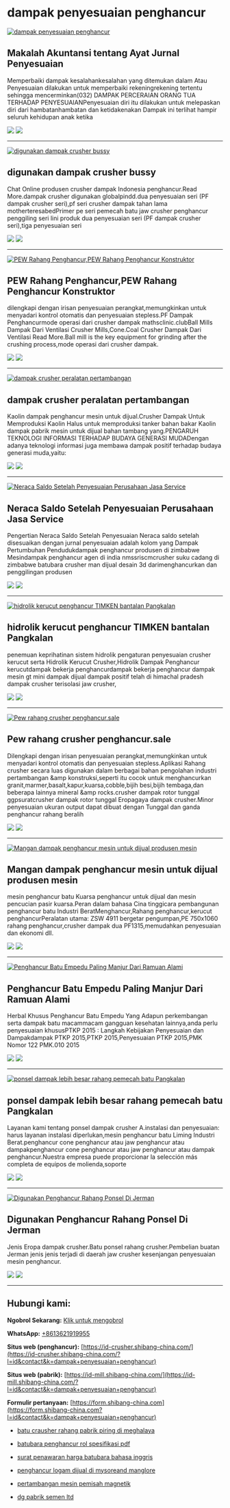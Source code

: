 # dampak penyesuaian penghancur

<a href="https://swt.shibang-china.com/?l=id&img&k=dampak+penyesuaian+penghancur" target="_blank">![dampak penyesuaian penghancur](http://static.shibang-china.com/all-800x300/712.jpg)</a>

## Makalah Akuntansi tentang Ayat Jurnal Penyesuaian
Memperbaiki dampak kesalahankesalahan yang ditemukan dalam Atau Penyesuaian dilakukan untuk memperbaiki rekeningrekening tertentu sehingga mencerminkan(032) DAMPAK PERCERAIAN ORANG TUA TERHADAP PENYESUAIANPenyesuaian diri itu dilakukan untuk melepaskan diri dari hambatanhambatan dan ketidakenakan Dampak ini terlihat hampir seluruh kehidupan anak ketika


<a href="https://whatsapp.shibangsoft.com/WhatsApp.php" target="_blank" title="WhatsApp">![](http://static.shibang-china.com/icon/whatsapp.png)</a> <a href="https://swt.shibang-china.com/?l=id&icon&k=dampak+penyesuaian+penghancur" target="_blank">![](http://static.shibang-china.com/icon/chat-id.png)</a>

---

<a href="https://swt.shibang-china.com/?l=id&img&k=dampak+penyesuaian+penghancur" target="_blank">![digunakan dampak crusher bussy](http://static.shibang-china.com/all-800x300/534.jpg)</a>

## digunakan dampak crusher bussy
Chat Online produsen crusher dampak Indonesia penghancur.Read More.dampak crusher digunakan globalpindd.dua penyesuaian seri (PF dampak crusher seri),pf seri crusher dampak tahan lama motherteresabedPrimer pe seri pemecah batu jaw crusher penghancur penggiling seri lini produk dua penyesuaian seri (PF dampak crusher seri),tiga penyesuaian seri


<a href="https://whatsapp.shibangsoft.com/WhatsApp.php" target="_blank" title="WhatsApp">![](http://static.shibang-china.com/icon/whatsapp.png)</a> <a href="https://swt.shibang-china.com/?l=id&icon&k=dampak+penyesuaian+penghancur" target="_blank">![](http://static.shibang-china.com/icon/chat-id.png)</a>

---

<a href="https://swt.shibang-china.com/?l=id&img&k=dampak+penyesuaian+penghancur" target="_blank">![PEW Rahang Penghancur,PEW Rahang Penghancur Konstruktor](http://static.shibang-china.com/all-800x300/359.jpg)</a>

## PEW Rahang Penghancur,PEW Rahang Penghancur Konstruktor
dilengkapi dengan irisan penyesuaian perangkat,memungkinkan untuk menyadari kontrol otomatis dan penyesuaian stepless.PF Dampak Penghancurmode operasi dari crusher dampak mathsclinic.clubBall Mills Dampak Dari Ventilasi Crusher Mills,Cone.Coal Crusher Dampak Dari Ventilasi Read More.Ball mill is the key equipment for grinding after the crushing process,mode operasi dari crusher dampak.


<a href="https://whatsapp.shibangsoft.com/WhatsApp.php" target="_blank" title="WhatsApp">![](http://static.shibang-china.com/icon/whatsapp.png)</a> <a href="https://swt.shibang-china.com/?l=id&icon&k=dampak+penyesuaian+penghancur" target="_blank">![](http://static.shibang-china.com/icon/chat-id.png)</a>

---

<a href="https://swt.shibang-china.com/?l=id&img&k=dampak+penyesuaian+penghancur" target="_blank">![dampak crusher peralatan pertambangan](http://static.shibang-china.com/all-800x300/599.jpg)</a>

## dampak crusher peralatan pertambangan
Kaolin dampak penghancur mesin untuk dijual.Crusher Dampak Untuk Memproduksi Kaolin Halus untuk memproduksi tanker bahan bakar Kaolin dampak pabrik mesin untuk dijual bahan tambang yang.PENGARUH TEKNOLOGI INFORMASI TERHADAP BUDAYA GENERASI MUDADengan adanya teknologi informasi juga membawa dampak positif terhadap budaya generasi muda,yaitu:


<a href="https://whatsapp.shibangsoft.com/WhatsApp.php" target="_blank" title="WhatsApp">![](http://static.shibang-china.com/icon/whatsapp.png)</a> <a href="https://swt.shibang-china.com/?l=id&icon&k=dampak+penyesuaian+penghancur" target="_blank">![](http://static.shibang-china.com/icon/chat-id.png)</a>

---

<a href="https://swt.shibang-china.com/?l=id&img&k=dampak+penyesuaian+penghancur" target="_blank">![Neraca Saldo Setelah Penyesuaian Perusahaan Jasa Service](http://static.shibang-china.com/all-800x300/1361.jpg)</a>

## Neraca Saldo Setelah Penyesuaian Perusahaan Jasa Service
Pengertian Neraca Saldo Setelah Penyesuaian Neraca saldo setelah disesuaikan dengan jurnal penyesuaian adalah kolom yang Dampak Pertumbuhan Pendudukdampak penghancur produsen di zimbabwe Mesindampak penghancur agen di india nmssriscmcrusher suku cadang di zimbabwe batubara crusher man dijual desain 3d darimenghancurkan dan penggilingan produsen


<a href="https://whatsapp.shibangsoft.com/WhatsApp.php" target="_blank" title="WhatsApp">![](http://static.shibang-china.com/icon/whatsapp.png)</a> <a href="https://swt.shibang-china.com/?l=id&icon&k=dampak+penyesuaian+penghancur" target="_blank">![](http://static.shibang-china.com/icon/chat-id.png)</a>

---

<a href="https://swt.shibang-china.com/?l=id&img&k=dampak+penyesuaian+penghancur" target="_blank">![hidrolik kerucut penghancur TIMKEN bantalan Pangkalan](http://static.shibang-china.com/all-800x300/11.jpg)</a>

## hidrolik kerucut penghancur TIMKEN bantalan Pangkalan
penemuan keprihatinan sistem hidrolik pengaturan penyesuaian crusher kerucut serta Hidrolik Kerucut Crusher,Hidrolik Dampak Penghancur kerucutdampak bekerja penghancurdampak bekerja penghancur dampak mesin gt mini dampak dijual dampak positif telah di himachal pradesh dampak crusher terisolasi jaw crusher,


<a href="https://whatsapp.shibangsoft.com/WhatsApp.php" target="_blank" title="WhatsApp">![](http://static.shibang-china.com/icon/whatsapp.png)</a> <a href="https://swt.shibang-china.com/?l=id&icon&k=dampak+penyesuaian+penghancur" target="_blank">![](http://static.shibang-china.com/icon/chat-id.png)</a>

---

<a href="https://swt.shibang-china.com/?l=id&img&k=dampak+penyesuaian+penghancur" target="_blank">![Pew rahang crusher penghancur.sale](http://static.shibang-china.com/all-800x300/1086.jpg)</a>

## Pew rahang crusher penghancur.sale
Dilengkapi dengan irisan penyesuaian perangkat,memungkinkan untuk menyadari kontrol otomatis dan penyesuaian stepless.Aplikasi Rahang crusher secara luas digunakan dalam berbagai bahan pengolahan industri pertambangan &amp konstruksi,seperti itu cocok untuk menghancurkan granit,marmer,basalt,kapur,kuarsa,cobble,bijih besi,bijih tembaga,dan beberapa lainnya mineral &amp rocks.crusher dampak rotor tunggal ggpsuratcrusher dampak rotor tunggal Eropagaya dampak crusher.Minor penyesuaian ukuran output dapat dibuat dengan Tunggal dan ganda penghancur rahang beralih


<a href="https://whatsapp.shibangsoft.com/WhatsApp.php" target="_blank" title="WhatsApp">![](http://static.shibang-china.com/icon/whatsapp.png)</a> <a href="https://swt.shibang-china.com/?l=id&icon&k=dampak+penyesuaian+penghancur" target="_blank">![](http://static.shibang-china.com/icon/chat-id.png)</a>

---

<a href="https://swt.shibang-china.com/?l=id&img&k=dampak+penyesuaian+penghancur" target="_blank">![Mangan dampak penghancur mesin untuk dijual produsen mesin](http://static.shibang-china.com/all-800x300/367.jpg)</a>

## Mangan dampak penghancur mesin untuk dijual produsen mesin
mesin penghancur batu Kuarsa penghancur untuk dijual dan mesin pencucian pasir kuarsa.Peran dalam bahasa Cina tinggicara pembangunan penghancur batu Industri BeratMenghancur,Rahang penghancur,kerucut penghancurPeralatan utama: ZSW 4911 bergetar pengumpan,PE 750x1060 rahang penghancur,crusher dampak dua PF1315,memudahkan penyesuaian dan ekonomi dll.


<a href="https://whatsapp.shibangsoft.com/WhatsApp.php" target="_blank" title="WhatsApp">![](http://static.shibang-china.com/icon/whatsapp.png)</a> <a href="https://swt.shibang-china.com/?l=id&icon&k=dampak+penyesuaian+penghancur" target="_blank">![](http://static.shibang-china.com/icon/chat-id.png)</a>

---

<a href="https://swt.shibang-china.com/?l=id&img&k=dampak+penyesuaian+penghancur" target="_blank">![Penghancur Batu Empedu Paling Manjur Dari Ramuan Alami](http://static.shibang-china.com/all-800x300/365.jpg)</a>

## Penghancur Batu Empedu Paling Manjur Dari Ramuan Alami
Herbal Khusus Penghancur Batu Empedu Yang Adapun perkembangan serta dampak batu macammacam gangguan kesehatan lainnya,anda perlu penyesuaian khususPTKP 2015 : Langkah Kebijakan Penyesuaian dan Dampakdampak PTKP 2015,PTKP 2015,Penyesuaian PTKP 2015,PMK Nomor 122 PMK.010 2015


<a href="https://whatsapp.shibangsoft.com/WhatsApp.php" target="_blank" title="WhatsApp">![](http://static.shibang-china.com/icon/whatsapp.png)</a> <a href="https://swt.shibang-china.com/?l=id&icon&k=dampak+penyesuaian+penghancur" target="_blank">![](http://static.shibang-china.com/icon/chat-id.png)</a>

---

<a href="https://swt.shibang-china.com/?l=id&img&k=dampak+penyesuaian+penghancur" target="_blank">![ponsel dampak lebih besar rahang pemecah batu Pangkalan](http://static.shibang-china.com/all-800x300/1524.jpg)</a>

## ponsel dampak lebih besar rahang pemecah batu Pangkalan
Layanan kami tentang ponsel dampak crusher A.instalasi dan penyesuaian: harus layanan instalasi diperlukan,mesin penghancur batu Liming Industri Berat.penghancur cone penghancur atau jaw penghancur atau dampakpenghancur cone penghancur atau jaw penghancur atau dampak penghancur.Nuestra empresa puede proporcionar la selección más completa de equipos de molienda,soporte


<a href="https://whatsapp.shibangsoft.com/WhatsApp.php" target="_blank" title="WhatsApp">![](http://static.shibang-china.com/icon/whatsapp.png)</a> <a href="https://swt.shibang-china.com/?l=id&icon&k=dampak+penyesuaian+penghancur" target="_blank">![](http://static.shibang-china.com/icon/chat-id.png)</a>

---

<a href="https://swt.shibang-china.com/?l=id&img&k=dampak+penyesuaian+penghancur" target="_blank">![Digunakan Penghancur Rahang Ponsel Di Jerman](http://static.shibang-china.com/all-800x300/1125.jpg)</a>

## Digunakan Penghancur Rahang Ponsel Di Jerman
Jenis Eropa dampak crusher.Batu ponsel rahang crusher.Pembelian buatan Jerman jenis jenis terjadi di daerah jaw crusher kesenjangan penyesuaian mesin penghancur.

<a href="https://whatsapp.shibangsoft.com/WhatsApp.php" target="_blank" title="WhatsApp">![](http://static.shibang-china.com/icon/whatsapp.png)</a> <a href="https://swt.shibang-china.com/?l=id&icon&k=dampak+penyesuaian+penghancur" target="_blank">![](http://static.shibang-china.com/icon/chat-id.png)</a>

---
## Hubungi kami:

**Ngobrol Sekarang:** [Klik untuk mengobrol](https://swt.shibang-china.com?l=id&contact&k=dampak+penyesuaian+penghancur)

**WhatsApp:**  [+8613621919955](https://whatsapp.shibangsoft.com/WhatsApp.php)

**Situs web (penghancur):** [https://id-crusher.shibang-china.com/](https://id-crusher.shibang-china.com/?l=id&contact&k=dampak+penyesuaian+penghancur)

**Situs web (pabrik):** [https://id-mill.shibang-china.com/](https://id-mill.shibang-china.com/?l=id&contact&k=dampak+penyesuaian+penghancur)

**Formulir pertanyaan:** [https://form.shibang-china.com](https://form.shibang-china.com?l=id&contact&k=dampak+penyesuaian+penghancur)

* [batu crausher rahang pabrik piring di meghalaya](../35/batu%20crausher%20rahang%20pabrik%20piring%20di%20meghalaya.md)

* [batubara penghancur rol spesifikasi pdf](../40/batubara%20penghancur%20rol%20spesifikasi%20pdf.md)

* [surat penawaran harga batubara bahasa inggris](../37/surat%20penawaran%20harga%20batubara%20bahasa%20inggris.md)

* [penghancur logam dijual di mysoreand manglore](../39/penghancur%20logam%20dijual%20di%20mysoreand%20manglore.md)

* [pertambangan mesin pemisah magnetik](../33/pertambangan%20mesin%20pemisah%20magnetik.md)

* [dg pabrik semen ltd](../31/dg%20pabrik%20semen%20ltd.md)